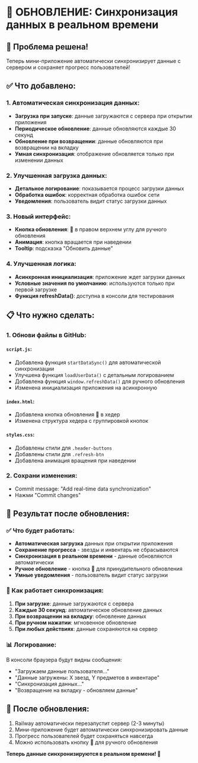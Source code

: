 # 🔄 ОБНОВЛЕНИЕ: Синхронизация данных в реальном времени

## 🎯 Проблема решена!

Теперь мини-приложение автоматически синхронизирует данные с сервером и сохраняет прогресс пользователей!

## ✅ Что добавлено:

### 1. Автоматическая синхронизация данных:
- **Загрузка при запуске**: данные загружаются с сервера при открытии приложения
- **Периодическое обновление**: данные обновляются каждые 30 секунд
- **Обновление при возвращении**: данные обновляются при возвращении на вкладку
- **Умная синхронизация**: отображение обновляется только при изменении данных

### 2. Улучшенная загрузка данных:
- **Детальное логирование**: показывается процесс загрузки данных
- **Обработка ошибок**: корректная обработка ошибок сети
- **Уведомления**: пользователь видит статус загрузки данных

### 3. Новый интерфейс:
- **Кнопка обновления**: 🔄 в правом верхнем углу для ручного обновления
- **Анимация**: кнопка вращается при наведении
- **Tooltip**: подсказка "Обновить данные"

### 4. Улучшенная логика:
- **Асинхронная инициализация**: приложение ждет загрузки данных
- **Условные значения по умолчанию**: используются только при первой загрузке
- **Функция refreshData()**: доступна в консоли для тестирования

## 📋 Что нужно сделать:

### 1. Обнови файлы в GitHub:

#### `script.js`:
- Добавлена функция `startDataSync()` для автоматической синхронизации
- Улучшена функция `loadUserData()` с детальным логированием
- Добавлена функция `window.refreshData()` для ручного обновления
- Изменена инициализация приложения на асинхронную

#### `index.html`:
- Добавлена кнопка обновления 🔄 в хедер
- Изменена структура хедера с группировкой кнопок

#### `styles.css`:
- Добавлены стили для `.header-buttons`
- Добавлены стили для `.refresh-btn`
- Добавлена анимация вращения при наведении

### 2. Сохрани изменения:
- Commit message: "Add real-time data synchronization"
- Нажми "Commit changes"

## 🎯 Результат после обновления:

### ✅ Что будет работать:
- **Автоматическая загрузка** данных при открытии приложения
- **Сохранение прогресса** - звезды и инвентарь не сбрасываются
- **Синхронизация в реальном времени** - данные обновляются автоматически
- **Ручное обновление** - кнопка 🔄 для принудительного обновления
- **Умные уведомления** - пользователь видит статус загрузки

### 🔄 Как работает синхронизация:
1. **При загрузке**: данные загружаются с сервера
2. **Каждые 30 секунд**: автоматическое обновление данных
3. **При возвращении на вкладку**: обновление данных
4. **При ручном нажатии**: мгновенное обновление
5. **При любых действиях**: данные сохраняются на сервер

### 📊 Логирование:
В консоли браузера будут видны сообщения:
- "Загружаем данные пользователя..."
- "Данные загружены: X звезд, Y предметов в инвентаре"
- "Синхронизация данных..."
- "Возвращение на вкладку - обновляем данные"

## 🚀 После обновления:
1. Railway автоматически перезапустит сервер (2-3 минуты)
2. Мини-приложение будет автоматически синхронизировать данные
3. Прогресс пользователей будет сохраняться навсегда
4. Можно использовать кнопку 🔄 для ручного обновления

**Теперь данные синхронизируются в реальном времени! 🎉**
